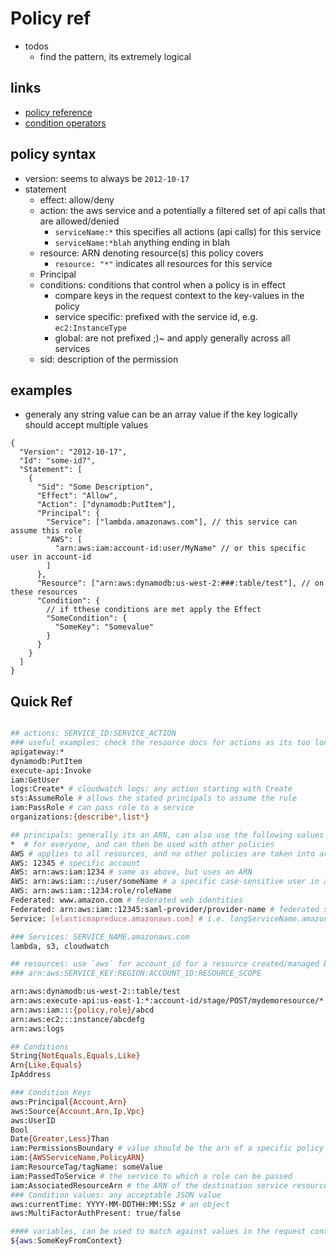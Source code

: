 # Policy ref

- todos
  - find the pattern, its extremely logical

## links

- [policy reference](https://docs.aws.amazon.com/IAM/latest/UserGuide/reference_policies_elements.html)
- [condition operators](https://docs.aws.amazon.com/IAM/latest/UserGuide/reference_policies_elements_condition_operators.html)

## policy syntax

- version: seems to always be `2012-10-17`
- statement
  - effect: allow/deny
  - action: the aws service and a potentially a filtered set of api calls that are allowed/denied
    - `serviceName:*` this specifies all actions (api calls) for this service
    - `serviceName:*blah` anything ending in blah
  - resource: ARN denoting resource(s) this policy covers
    - `resource: "*"` indicates all resources for this service
  - Principal
  - conditions: conditions that control when a policy is in effect
    - compare keys in the request context to the key-values in the policy
    - service specific: prefixed with the service id, e.g. `ec2:InstanceType`
    - global: are not prefixed ;)~ and apply generally across all services
  - sid: description of the permission

## examples

- generaly any string value can be an array value if the key logically should accept multiple values

```jsonc
{
  "Version": "2012-10-17",
  "Id": "some-id?",
  "Statement": [
    {
      "Sid": "Some Description",
      "Effect": "Allow",
      "Action": ["dynamodb:PutItem"],
      "Principal": {
        "Service": ["lambda.amazonaws.com"], // this service can assume this role
        "AWS": [
          "arn:aws:iam:account-id:user/MyName" // or this specific user in account-id
        ]
      },
      "Resource": ["arn:aws:dynamodb:us-west-2:###:table/test"], // on these resources
      "Condition": {
        // if tthese conditions are met apply the Effect
        "SomeCondition": {
          "SomeKey": "Somevalue"
        }
      }
    }
  ]
}
```

## Quick Ref

```sh

## actions: SERVICE_ID:SERVICE_ACTION
### useful examples: check the resource docs for actions as its too long to capture here
apigateway:*
dynamodb:PutItem
execute-api:Invoke
iam:GetUser
logs:Create* # cloudwatch logs: any action starting with Create
sts:AssumeRole # allows the stated principals to assume the rule
iam:PassRole # can pass role to a service
organizations:{describe*,list*}

## principals: generally its an ARN, can also use the following values
*  # for everyone, and can then be used with other policies
AWS # applies to all resources, and no other policies are taken into account
AWS: 12345 # specific account
AWS: arn:aws:iam:1234 # same as above, but uses an ARN
AWS: arn:aws:iam:::/user/someName # a specific case-sensitive user in an account
AWS: arn:aws:iam::1234:role/roleName
Federated: www.amazon.com # federated web identities
Federated: arn:aws:iam::12345:saml-provider/provider-name # federated saml providers
Service: [elasticmapreduce.amazonaws.com] # i.e. longServiceName.amazonaws.com

### Services: SERVICE_NAME.amazonaws.com
lambda, s3, cloudwatch

## resources: use `aws` for account_id for a resource created/managed by aws
### arn:aws:SERVICE_KEY:REGION:ACCOUNT_ID:RESOURCE_SCOPE

arn:aws:dynamodb:us-west-2::table/test
arn:aws:execute-api:us-east-1:*:account-id/stage/POST/mydemoresource/*
arn:aws:iam:::{policy,role}/abcd
arn:aws:ec2:::instance/abcdefg
arn:aws:logs

## Conditions
String{NotEquals,Equals,Like}
Arn{Like,Equals}
IpAddress

### Condition Keys
aws:Principal{Account,Arn}
aws:Source{Account,Arn,Ip,Vpc}
aws:UserID
Bool
Date{Greater,Less}Than
iam:PermissionsBoundary # value should be the arn of a specific policy
iam:{AWSServiceName,PolicyARN}
iam:ResourceTag/tagName: someValue
iam:PassedToService # the service to which a role can be passed
iam:AssociatedResourceArn # the ARN of the destination service resource that a role can be associated with
### Condition values: any acceptable JSON value
aws:currentTime: YYYY-MM-DDTHH:MM:SSz # an object
aws:MultiFactorAuthPresent: true/false

#### variables, can be used to match against values in the request context
${aws:SomeKeyFromContext}
```
